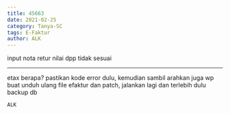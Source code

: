 ```yaml
---
title: 45663
date: 2021-02-25
category: Tanya-SC
tags: E-Faktur
author: ALK
---
```


input nota retur nilai dpp tidak sesuai

---

etax berapa? pastikan kode error dulu, kemudian sambil arahkan juga wp buat unduh ulang file efaktur dan patch, jalankan lagi dan terlebih dulu backup db

`ALK`
